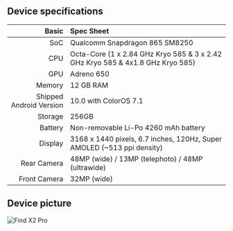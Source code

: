 ## Device specifications

Basic   | Spec Sheet
-------:|:-------------------------
SoC     | Qualcomm Snapdragon 865 SM8250
CPU     | Octa-Core (1 x 2.84 GHz Kryo 585 & 3 x 2.42 GHz Kryo 585 & 4x1.8 GHz Kryo 585)
GPU     | Adreno 650
Memory  | 12 GB RAM
Shipped Android Version | 10.0 with ColorOS 7.1
Storage | 256GB
Battery | Non-removable Li-Po 4260 mAh battery
Display | 3168 x 1440 pixels, 6.7 inches, 120Hz, Super AMOLED (~513 ppi density)
Rear Camera  | 48MP (wide) / 13MP (telephoto) / 48MP (ultrawide)
Front Camera | 32MP (wide)

## Device picture
![Find X2 Pro](https://dsfs.oppo.com/product/2020/findx2pro/images/parameter/[pro]/[colorful]/[pro]green_1280-2e960dd08bda9f7ba6aec44548691924.png "Find X2 Pro")

